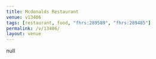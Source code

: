 ```yaml
---
title: Mcdonalds Restaurant
venue: v13406
tags: [restaurant, food, "fhrs:289589", "fhrs:289485"]
permalink: /v/13406/
layout: venue
---
```

null